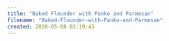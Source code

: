 ```yaml
---
title: "Baked Flounder with Panko and Parmesan"
filename: "Baked-Flounder-with-Panko-and-Parmesan"
created: 2020-05-08 02:19:45
---
```


